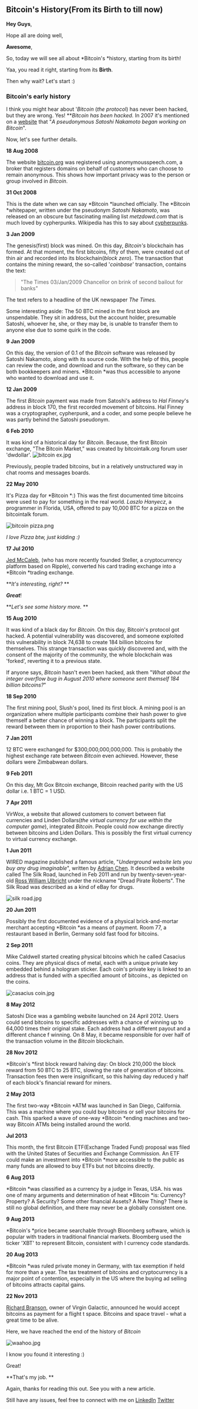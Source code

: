 ## Bitcoin's History(From its Birth to till now)

**Hey Guys**, 

Hope all are doing well, 

**Awesome**, 

So, today we will see all about *Bitcoin's *history, starting from its birth!

Yaa, you read it right, starting from its **Birth**.

Then why wait? Let's start :)

### Bitcoin's early history

I think you might hear about '*Bitcoin* (*the protoco*l) has never been hacked, but they are wrong. Yes! ***Bitcoin *has been hacked.**  In 2007 it's mentioned on a [website](http://historyofbitcoin.org/) that "*A pseudonymous Satoshi Nakamoto began working on Bitcoin*".

Now, let's see further details. 

**18 Aug 2008**

The website [bitcoin.org](https://bitcoin.org/en/) was registered using anomymousspeech.com, a broker that registers domains on behalf of customers who can choose to remain anonymous. This shows how important privacy was to the person or group involved in *Bitcoin*. 

**31 Oct 2008**

This is the date when we can say *Bitcoin *launched officially. The *Bitcoin *whitepaper, written under the pseudonym *Satoshi Nakamoto*, was released on an obscure but fascinating mailing list *metzdowd.com*
that is much loved by cypherpunks. Wikipedia has this to say about [cypherpunks](https://en.wikipedia.org/wiki/Cypherpunk). 

**3 Jan 2009**

The genesis(first) block was mined. On this day, *Bitcoin's* blockchain has formed. At that moment, the first bitcoins, fifty of them, were created out of thin air and recorded into its blockchain(*block zero*). The transaction that contains the mining reward, the so-called '*coinbase*' transaction, contains the text: 

> "The Times 03/Jan/2009 Chancellor on brink of second bailout for banks"

The text refers to a headline of the UK newspaper *The Times.* 

Some interesting aside: The 50 BTC mined in the first block are unspendable. They sit in address, but the account holder, presumable Satoshi, whoever he, she, or they may be, is unable to transfer them to anyone else due to some quirk in the code. 

**9 Jan 2009**

On this day, the version of 0.1 of the *Bitcoin* software was released by Satoshi Nakamoto, along with its source code. With the help of this, people can review the code, and download and run the software, so they can be both bookkeepers and miners. *Bitcoin *was thus accessible to anyone who wanted to download and use it. 

**12 Jan 2009**

The first *Bitcoin* payment was made from Satoshi's address to *Hal Finney*'s address in block 170, the first recorded movement of bitcoins. Hal Finney was a cryptographer, cypherpunk, and a coder, and some people believe he was partly behind the Satoshi pseudonym. 

**6 Feb 2010**

It was kind of a historical day for *Bitcoin*. Because, the first Bitcoin exchange, "The Bitcoin Market," was created by bitcointalk.org forum user 'dwdollar'. 
![bitcoin ex.jpg](https://cdn.hashnode.com/res/hashnode/image/upload/v1648278744285/E7g8q5TI9.jpg)

Previously, people traded bitcoins, but in a relatively unstructured way in chat rooms and messages boards. 

**22 May 2010**

It's Pizza day for *Bitcoin *:) This was the first documented time bitcoins were used to pay for something in the real world. *Laszlo Hanyecz*, a programmer in Florida, USA, offered to pay 10,000 BTC for a pizza on the bitcointalk forum. 

![bitcoin pizza.png](https://cdn.hashnode.com/res/hashnode/image/upload/v1648279024133/JXF8nKm6O.png)

*I love Pizza btw, just kidding :)*

**17 Jul 2010**

[Jed McCaleb](https://en.wikipedia.org/wiki/Jed_McCaleb), (who has more recently founded Steller, a cryptocurrency platform based on Ripple), converted his card trading exchange into a *Bitcoin *trading exchange. 

***It's interesting, right?* **

***Great***!

***Let's see some history more.* **

**15 Aug 2010**

It was kind of a black day for *Bitcoin*. On this day, Bitcoin's protocol got hacked. A potential vulnerability was discovered, and someone exploited this vulnerability in block 74,638 to create 184 billion bitcoins for themselves. This strange transaction was quickly discovered and, with the consent of the majority of the community, the whole blockchain was 'forked', reverting it to a previous state. 

If anyone says, *Bitcoin* hasn't even been hacked, ask them "*What about the integer overflow bug in August 2010 where someone sent themself 184 billion bitcoins?*"

**18 Sep 2010**

The first mining pool, Slush's pool, lined its first block. A mining pool is an organization where multiple participants combine their hash power to give themself a better chance of winning a block. The participants split the reward between them in proportion to their hash power contributions. 

**7 Jan 2011**

12 BTC were exchanged for $300,000,000,000,000. This is probably the highest exchange rate between *Bitcoin* even achieved. However, these dollars were Zimbabwean dollars. 

**9 Feb 2011**

On this day, Mt Gox Bitcoin exchange, Bitcoin reached parity with the US dollar i.e. 1 BTC = 1 USD. 

**7 Apr 2011**

VirWox, a website that allowed customers to convert between fiat currencies and Linden Dollars(*the virtual currency for use within the computer game*), integrated *Bitcoin*. People could now exchange directly between bitcoins and Liden Dollars. This is possibly the first virtual currency to virtual currency exchange. 

**1 Jun 2011**

WIRED magazine published a famous article, "*Underground website lets you buy any drug imaginable*", written by [Adrian Chen](https://en.wikipedia.org/wiki/Adrian_Chen). It described a website called The Silk Road, launched in Feb 2011 and run by twenty-seven-year-old [Ross William Ulbricht](https://en.wikipedia.org/wiki/Ross_Ulbricht) under the nickname "Dread Pirate Roberts". The Silk Road was described as a kind of eBay for drugs. 

![silk road.jpg](https://cdn.hashnode.com/res/hashnode/image/upload/v1648280736877/ciWwQIsWF.jpg)

**20 Jun 2011**

Possibly the first documented evidence of a physical brick-and-mortar merchant accepting *Bitcoin *as a means of payment. Room 77, a restaurant based in Berlin, Germany sold fast food for bitcoins. 

**2 Sep 2011**

Mike Caldwell started creating physical bitcoins which he called Casacius coins. They are physical discs of metal, each with a unique private key embedded behind a hologram sticker. Each coin's private key is linked to an address that is funded with a specified amount of bitcoins., as depicted on the coins. 

![casacius coin.jpg](https://cdn.hashnode.com/res/hashnode/image/upload/v1648281272019/7veJvlXNB.jpg)

**8 May 2012**

Satoshi Dice was a gambling website launched on 24 April 2012. Users could send bitcoins to specific addresses with a chance of winning up to 64,000 times their original stake. Each address had a different payout and a different chance f winning. On 8 May, it became responsible for over half of the transaction volume in the *Bitcoin* blockchain. 

**28 Nov 2012**

*Bitcoin's *first block reward halving day: On block 210,000 the block reward from 50 BTC to 25 BTC, slowing the rate of generation of bitcoins. Transaction fees then were insignificant, so this halving day reduced y half of each block's financial reward for miners. 

**2 May 2013**

The first two-way *Bitcoin *ATM was launched in San Diego, California. This was a machine where you could buy bitcoins or sell your bitcoins for cash. This sparked a wave of one-way *Bitcoin *ending machines and two-way Bitcoin ATMs being installed around the world. 

**Jul 2013**

This month, the first Bitcoin ETF(Exchange Traded Fund) proposal was filed with the United States of Securities and Exchange Commission. An ETF could make an investment into *Bitcoin *more accessible to the public as many funds are allowed to buy ETFs but not bitcoins directly. 

**6 Aug 2013**

*Bitcoin *was classified as a currency by a judge in Texas, USA. his was one of many arguments and determination of heat *Bitcoin *is: Currency? Property? A Security? Some other financial Assets? A New Thing? There is still no global definition, and there may never be a globally consistent one. 

**9 Aug 2013**

*Bitcoin's *price became searchable through Bloomberg software, which is popular with traders in traditional financial markets. Bloomberg used the ticker 'XBT' to represent Bitcoin, consistent with I currency code standards. 

**20 Aug 2013**

*Bitcoin *was ruled private money in Germany, with tax exemption if held for more than a year. The tax treatment of bitcoins and cryptocurrency is a major point of contention, especially in the US where the buying ad selling of bitcoins attracts capital gains. 

**22 Nov 2013**

[Richard Branson](https://en.wikipedia.org/wiki/Richard_Branson), owner of Virgin Galactic, announced he would accept bitcoins as payment for a flight t space. Bitcoins and space travel - what a great time to be alive. 

Here, we have reached the end of the history of *Bitcoin*

![waahoo.jpg](https://cdn.hashnode.com/res/hashnode/image/upload/v1648286848126/mlh8zaE3p.jpg)

I know you found it interesting :)

Great!

**That's my job. **

Again, thanks for reading this out. See you with a new article. 

Still have any issues, feel free to connect with me on [LinkedIn](https://www.linkedin.com/in/sarojvrc/) 
   [Twitter](https://twitter.com/iamsarojb)